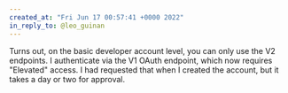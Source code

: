 ```yaml
---
created_at: "Fri Jun 17 00:57:41 +0000 2022"
in_reply_to: @leo_guinan
---
```


Turns out, on the basic developer account level, you can only use the V2 endpoints. I authenticate via the V1 OAuth endpoint, which now requires "Elevated" access. I had requested that when I created the account, but it takes a day or two for approval.